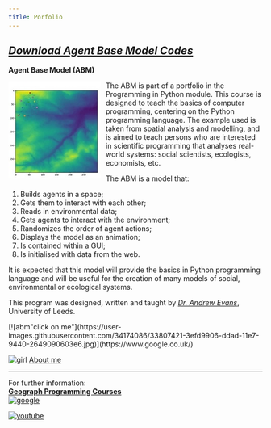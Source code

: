 ```yaml
---
title: Porfolio
---
```


## [*Download Agent Base Model Codes*](https://github.com/haymadanny/)          

**Agent Base Model (ABM)**
<br>

<div class="pull-right">
<img src="ABM.jpg" style="float: left; margin: 0px 10px 10px 0px;" />
 The ABM is part of a portfolio in the Programming in Python module. This course is designed to teach the basics of computer programming, centering on the Python programming language. The example used is taken from spatial analysis and modelling, and is aimed to teach persons who are interested in scientific programming that analyses real-world systems: social scientists, ecologists, economists, etc.</div><div>

The ABM is a model that:
  1. Builds agents in a space;
  2. Gets them to interact with each other;
  3. Reads in environmental data;
  4. Gets agents to interact with the environment;
  5. Randomizes the order of agent actions;
  6. Displays the model as an animation;
  7. Is contained within a GUI;
  8. Is initialised with data from the web.

It is expected that this model will provide the basics in Python programming language and will be useful for the creation of many models of social, environmental or ecological systems. 

This program was designed, written and taught by [*Dr. Andrew Evans*](http://www.geog.leeds.ac.uk/people/a.evans/), University of Leeds. 
</div>
[![abm"click on me"](https://user-images.githubusercontent.com/34174086/33807421-3efd9906-ddad-11e7-9440-2649090603e6.jpg)](https://www.google.co.uk/)



![girl](https://user-images.githubusercontent.com/34174086/33807459-b575fb0a-ddad-11e7-86f0-77ce73f4012c.jpg)
[About me](README.md)


________________________________________________________________________________________________
For further information:
<br>
[**Geograph Programming Courses**](http://www.geog.leeds.ac.uk/courses/computing/study/core-python/)
<br>
[![google](https://user-images.githubusercontent.com/34174086/33808386-c8c2a1c8-ddbb-11e7-8817-cbc70089be33.jpg)](https://www.google.co.uk/)

[![youtube](https://user-images.githubusercontent.com/34174086/33808556-0568d2fc-ddbf-11e7-8de3-566fffb50bc2.png)](https://www.youtube.com/)
